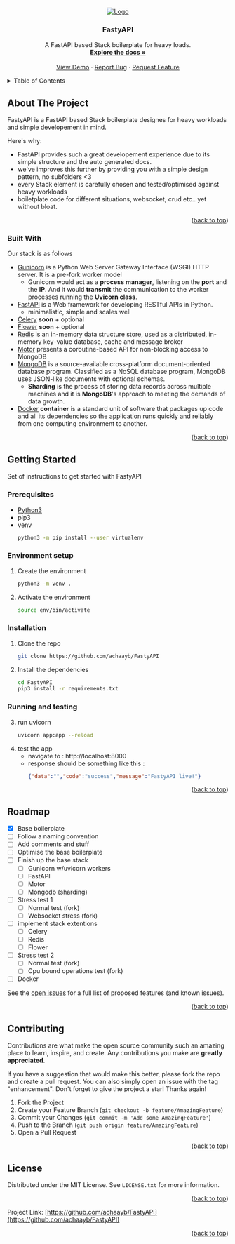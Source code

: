 
<div id="top"></div>
<!-- PROJECT LOGO -->
<br />
<div align="center">
  <a href="#">
    <img src="https://imgs.search.brave.com/Xftt8kk2m5f-q7wfrFC45rKBq7j4wZlIAX6iji82T3o/rs:fit:1023:369:1/g:ce/aHR0cHM6Ly9mYXN0/YXBpLnRpYW5nb2xv/LmNvbS9pbWcvbG9n/by1tYXJnaW4vbG9n/by10ZWFsLnBuZw" alt="Logo">
  </a>

  <h3 align="center">FastyAPI</h3>

  <p align="center">
    A FastAPI based Stack boilerplate for heavy loads.
    <br />
    <a href="#"><strong>Explore the docs »</strong></a>
    <br />
    <br />
    <a href="#">View Demo</a>
    ·
    <a href="#">Report Bug</a>
    ·
    <a href="#">Request Feature</a>
  </p>
</div>



<!-- TABLE OF CONTENTS -->
<details>
  <summary>Table of Contents</summary>
  <ol>
    <li>
      <a href="#about-the-project">About The Project</a>
      <ul>
        <li><a href="#built-with">Built With</a></li>
      </ul>
    </li>
    <li>
      <a href="#getting-started">Getting Started</a>
      <ul>
        <li><a href="#prerequisites">Prerequisites</a></li>
        <li><a href="#environment-setup">Environment setup</a></li>
        <li><a href="#installation">Installation</a></li>
        <li><a href="#running-and-testing">Running and testing</a></li>
      </ul>
    </li>
    <li><a href="#roadmap">Roadmap</a></li>
    <li><a href="#contributing">Contributing</a></li>
    <li><a href="#license">License</a></li>
  </ol>
</details>



<!-- ABOUT THE PROJECT -->
## About The Project

FastyAPI is a FastAPI based Stack boilerplate designes for heavy workloads and simple developement in mind.

Here's why:
* FastAPI provides such a great developement experience due to its simple structure and the auto generated docs.
* we've improves this further by providing you with a simple design pattern, no subfolders <3
* every Stack element is carefully chosen and tested/optimised against heavy workloads
* boiletplate code for different situations, websocket, crud etc.. yet without bloat.

<p align="right">(<a href="#top">back to top</a>)</p>

### Built With

Our stack is as follows
* [Gunicorn](https://fastapi.tiangolo.com/deployment/server-workers/) is a Python Web Server Gateway Interface (WSGI) HTTP server. It is a pre-fork worker model
	*  Gunicorn would act as a **process manager**, listening on the **port** and the **IP**. And it would **transmit** the communication to the worker processes running the **Uvicorn class**.
* [FastAPI](https://nextjs.org/) is a Web framework for developing RESTful APIs in Python.
	* minimalistic, simple and scales well
* [Celery](https://docs.celeryq.dev/) **soon** + optional
* [Flower](https://flower.readthedocs.io/en/latest/) **soon** + optional
* [Redis](https://redis.io/) is an in-memory data structure store, used as a distributed, in-memory key–value database, cache and message broker
* [Motor](https://motor.readthedocs.io/) presents a coroutine-based API for non-blocking access to MongoDB
* [MongoDB](https://svelte.dev/) is a source-available cross-platform document-oriented database program. Classified as a NoSQL database program, MongoDB uses JSON-like documents with optional schemas.
	* **Sharding** is the process of storing data records across multiple machines and it is **MongoDB**'s approach to meeting the demands of data growth.
* [Docker](https://www.docker.com/) **container** is a standard unit of software that packages up code and all its dependencies so the application runs quickly and reliably from one computing environment to another.

<p align="right">(<a href="#top">back to top</a>)</p>



<!-- GETTING STARTED -->
## Getting Started

Set of instructions to get started with FastyAPI

### Prerequisites

* [Python3](https://www.python.org/downloads/)
* pip3
* venv
	```sh
   python3 -m pip install --user virtualenv
   ```
  
### Environment setup

1. Create the environment
   ```sh
   python3 -m venv .
   ```
2. Activate the environment
   ```sh
   source env/bin/activate
   ```

### Installation

1. Clone the repo
   ```sh
   git clone https://github.com/achaayb/FastyAPI
   ```
2. Install the dependencies
   ```sh
   cd FastyAPI 
   pip3 install -r requirements.txt
   ```
 
 ### Running and testing

3. run uvicorn
   ```sh
   uvicorn app:app --reload
   ```
4. test the app
	* navigate to : http://localhost:8000
	* response should be something like this :
		```json
	   {"data":"","code":"success","message":"FastyAPI live!"}
		```

<p align="right">(<a href="#top">back to top</a>)</p>

<!-- ROADMAP -->
## Roadmap

- [x] Base boilerplate
- [ ] Follow a naming convention
- [ ] Add comments and stuff
- [ ] Optimise the base boilerplate
- [ ] Finish up the base stack
    - [ ] Gunicorn w/uvicorn workers
    - [ ] FastAPI
    - [ ] Motor
    - [ ] Mongodb (sharding)
- [ ] Stress test 1
	- [ ] Normal test (fork)
	- [ ] Websocket stress (fork)
- [ ] implement stack extentions
	- [ ]  Celery
	- [ ] Redis
	- [ ] Flower
- [ ] Stress test 2
	- [ ] Normal test (fork)
	- [ ] Cpu bound operations test (fork)
- [ ] Docker

See the [open issues](https://github.com/achaayb/FastyAPI/issues) for a full list of proposed features (and known issues).

<p align="right">(<a href="#top">back to top</a>)</p>



<!-- CONTRIBUTING -->
## Contributing

Contributions are what make the open source community such an amazing place to learn, inspire, and create. Any contributions you make are **greatly appreciated**.

If you have a suggestion that would make this better, please fork the repo and create a pull request. You can also simply open an issue with the tag "enhancement".
Don't forget to give the project a star! Thanks again!

1. Fork the Project
2. Create your Feature Branch (`git checkout -b feature/AmazingFeature`)
3. Commit your Changes (`git commit -m 'Add some AmazingFeature'`)
4. Push to the Branch (`git push origin feature/AmazingFeature`)
5. Open a Pull Request

<p align="right">(<a href="#top">back to top</a>)</p>



<!-- LICENSE -->
## License

Distributed under the MIT License. See `LICENSE.txt` for more information.

<p align="right">(<a href="#top">back to top</a>)</p>

Project Link: [https://github.com/achaayb/FastyAPI](https://github.com/achaayb/FastyAPI)

<p align="right">(<a href="#top">back to top</a>)</p>